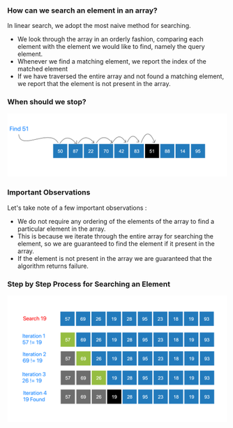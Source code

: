 ### How can we search an element in an array?
In linear search, we adopt the most naive method for searching.

   - We look through the array in an orderly fashion, comparing each element with the element we would like to find, namely the query element.
   - Whenever we find a matching element, we report the index of the matched element
   - If we have traversed the entire array and not found a matching element, we report that the element is not present in the array.

### When should we stop?
<img src="images/stop_condition_linear.png"/>

### Important Observations
Let's take note of a few important observations :

   - We do not require any ordering of the elements of the array to find a particular element in the array.
   - This is because we iterate through the entire array for searching the element, so we are guaranteed to find the element if it present in the array.
   - If the element is not present in the array we are guaranteed that the algorithm returns failure.

### Step by Step Process for Searching an Element

<img src="images/linear_search_stepwise.png"/>
